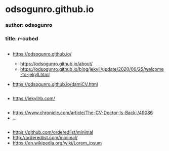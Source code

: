 # odsogunro.github.io

### author: odsogunro
### title: r-cubed 

```
```
* https://odsogunro.github.io/
    * https://odsogunro.github.io/about/
    * https://odsogunro.github.io/blog/jekyll/update/2020/06/25/welcome-to-jekyll.html    

* https://odsogunro.github.io/damiCV.html

```
```
* https://jekyllrb.com/

```
```
* https://www.chronicle.com/article/The-CV-Doctor-Is-Back-/49086
* ...


```
```
* https://github.com/orderedlist/minimal
* http://orderedlist.com/minimal/
* https://en.wikipedia.org/wiki/Lorem_ipsum
